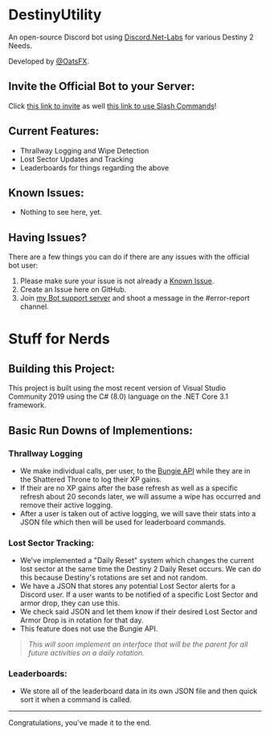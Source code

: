 # DestinyUtility
An open-source Discord bot using [Discord.Net-Labs](https://github.com/Discord-Net-Labs/Discord.Net-Labs) for various Destiny 2 Needs.

Developed by [@OatsFX](https://twitter.com/OatsFX).

## Invite the Official Bot to your Server:
Click [this link to invite](https://discord.com/oauth2/authorize?client_id=882303133643047005&scope=bot&permissions=8) as well [this link to use Slash Commands](https://discord.com/oauth2/authorize?client_id=882303133643047005&scope=applications.commands)!

## Current Features:
- Thrallway Logging and Wipe Detection
- Lost Sector Updates and Tracking
- Leaderboards for things regarding the above

## Known Issues:
- Nothing to see here, yet.

## Having Issues?
There are a few things you can do if there are any issues with the official bot user:
1. Please make sure your issue is not already a [Known Issue](https://github.com/oatsfx/DestinyUtility/new/main?readme=1#known-issues).
2. Create an Issue here on GitHub.
3. Join [my Bot support server](https://discord.gg/qTHRZJx4qt) and shoot a message in the #error-report channel.

# Stuff for Nerds

## Building this Project:
This project is built using the most recent version of Visual Studio Community 2019 using the C# (8.0) language on the .NET Core 3.1 framework.

## Basic Run Downs of Implementions:
### Thrallway Logging
- We make individual calls, per user, to the [Bungie API](https://github.com/Bungie-net/api) while they are in the Shattered Throne to log their XP gains.
- If their are no XP gains after the base refresh as well as a specific refresh about 20 seconds later, we will assume a wipe has occurred and remove their active logging.
- After a user is taken out of active logging, we will save their stats into a JSON file which then will be used for leaderboard commands.

### Lost Sector Tracking:
- We've implemented a "Daily Reset" system which changes the current lost sector at the same time the Destiny 2 Daily Reset occurs. We can do this because Destiny's rotations are set and not random.
- We have a JSON that stores any potential Lost Sector alerts for a Discord user. If a user wants to be notified of a specific Lost Sector and armor drop, they can use this.
- We check said JSON and let them know if their desired Lost Sector and Armor Drop is in rotation for that day.
- This feature does not use the Bungie API.
> *This will soon implement an interface that will be the parent for all future activities on a daily rotation.*

### Leaderboards:
- We store all of the leaderboard data in its own JSON file and then quick sort it when a command is called.

---

Congratulations, you've made it to the end.
